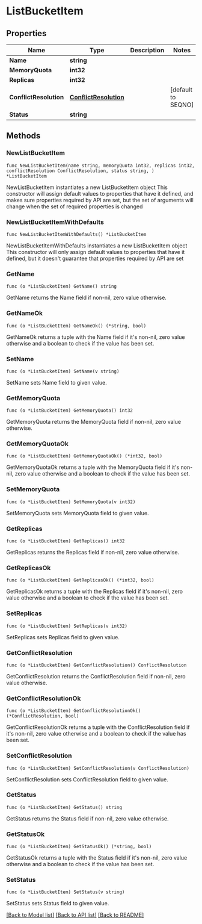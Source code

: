 # ListBucketItem

## Properties

Name | Type | Description | Notes
------------ | ------------- | ------------- | -------------
**Name** | **string** |  | 
**MemoryQuota** | **int32** |  | 
**Replicas** | **int32** |  | 
**ConflictResolution** | [**ConflictResolution**](ConflictResolution.md) |  | [default to SEQNO]
**Status** | **string** |  | 

## Methods

### NewListBucketItem

`func NewListBucketItem(name string, memoryQuota int32, replicas int32, conflictResolution ConflictResolution, status string, ) *ListBucketItem`

NewListBucketItem instantiates a new ListBucketItem object
This constructor will assign default values to properties that have it defined,
and makes sure properties required by API are set, but the set of arguments
will change when the set of required properties is changed

### NewListBucketItemWithDefaults

`func NewListBucketItemWithDefaults() *ListBucketItem`

NewListBucketItemWithDefaults instantiates a new ListBucketItem object
This constructor will only assign default values to properties that have it defined,
but it doesn't guarantee that properties required by API are set

### GetName

`func (o *ListBucketItem) GetName() string`

GetName returns the Name field if non-nil, zero value otherwise.

### GetNameOk

`func (o *ListBucketItem) GetNameOk() (*string, bool)`

GetNameOk returns a tuple with the Name field if it's non-nil, zero value otherwise
and a boolean to check if the value has been set.

### SetName

`func (o *ListBucketItem) SetName(v string)`

SetName sets Name field to given value.


### GetMemoryQuota

`func (o *ListBucketItem) GetMemoryQuota() int32`

GetMemoryQuota returns the MemoryQuota field if non-nil, zero value otherwise.

### GetMemoryQuotaOk

`func (o *ListBucketItem) GetMemoryQuotaOk() (*int32, bool)`

GetMemoryQuotaOk returns a tuple with the MemoryQuota field if it's non-nil, zero value otherwise
and a boolean to check if the value has been set.

### SetMemoryQuota

`func (o *ListBucketItem) SetMemoryQuota(v int32)`

SetMemoryQuota sets MemoryQuota field to given value.


### GetReplicas

`func (o *ListBucketItem) GetReplicas() int32`

GetReplicas returns the Replicas field if non-nil, zero value otherwise.

### GetReplicasOk

`func (o *ListBucketItem) GetReplicasOk() (*int32, bool)`

GetReplicasOk returns a tuple with the Replicas field if it's non-nil, zero value otherwise
and a boolean to check if the value has been set.

### SetReplicas

`func (o *ListBucketItem) SetReplicas(v int32)`

SetReplicas sets Replicas field to given value.


### GetConflictResolution

`func (o *ListBucketItem) GetConflictResolution() ConflictResolution`

GetConflictResolution returns the ConflictResolution field if non-nil, zero value otherwise.

### GetConflictResolutionOk

`func (o *ListBucketItem) GetConflictResolutionOk() (*ConflictResolution, bool)`

GetConflictResolutionOk returns a tuple with the ConflictResolution field if it's non-nil, zero value otherwise
and a boolean to check if the value has been set.

### SetConflictResolution

`func (o *ListBucketItem) SetConflictResolution(v ConflictResolution)`

SetConflictResolution sets ConflictResolution field to given value.


### GetStatus

`func (o *ListBucketItem) GetStatus() string`

GetStatus returns the Status field if non-nil, zero value otherwise.

### GetStatusOk

`func (o *ListBucketItem) GetStatusOk() (*string, bool)`

GetStatusOk returns a tuple with the Status field if it's non-nil, zero value otherwise
and a boolean to check if the value has been set.

### SetStatus

`func (o *ListBucketItem) SetStatus(v string)`

SetStatus sets Status field to given value.



[[Back to Model list]](../README.md#documentation-for-models) [[Back to API list]](../README.md#documentation-for-api-endpoints) [[Back to README]](../README.md)


